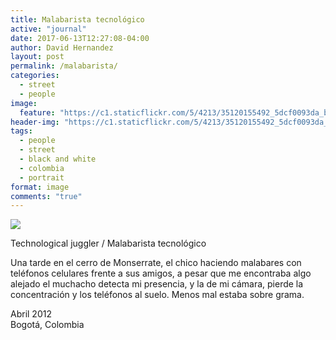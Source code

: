 ```yaml
---
title: Malabarista tecnológico
active: "journal"
date: 2017-06-13T12:27:08-04:00
author: David Hernandez
layout: post
permalink: /malabarista/
categories:
  - street
  - people
image:
  feature: "https://c1.staticflickr.com/5/4213/35120155492_5dcf0093da_b.jpg" 
header-img: "https://c1.staticflickr.com/5/4213/35120155492_5dcf0093da_b.jpg"
tags:
  - people
  - street
  - black and white
  - colombia
  - portrait
format: image
comments: "true"
---
```

<a href="https://c1.staticflickr.com/5/4213/35120155492_5dcf0093da_b.jpg" class="popup"  title="Malabarista tecnológico" data-caption="© 2012 by David Hernández"><img src="https://c1.staticflickr.com/5/4213/35120155492_5dcf0093da_b.jpg"></a>

Technological juggler / Malabarista tecnológico

Una tarde en el cerro de Monserrate, el chico haciendo malabares con teléfonos celulares frente a sus amigos, a pesar que me encontraba algo alejado el muchacho detecta mi presencia, y la de mi cámara,  pierde la concentración y los teléfonos al suelo. Menos mal estaba sobre grama.

Abril 2012<br>
Bogotá, Colombia


